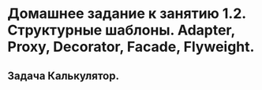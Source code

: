 # Домашнее задание к занятию 1.2. Структурные шаблоны. Adapter, Proxy, Decorator, Facade, Flyweight.
## Задача Калькулятор.
